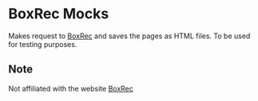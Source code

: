 # BoxRec Mocks

Makes request to [BoxRec](boxrec.com) and saves the pages as HTML files.  To be used for testing purposes.

## Note
Not affiliated with the website [BoxRec](http://www.boxrec.com)